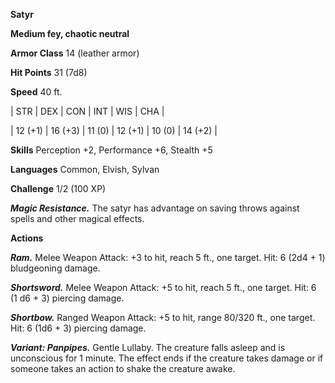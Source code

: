 **Satyr**

**Medium fey, chaotic neutral**

**Armor Class** 14 (leather armor)

**Hit Points** 31 (7d8)

**Speed** 40 ft.

|   STR   |   DEX   |   CON   |   INT   |   WIS   |   CHA   |
  
| 12 (+1) | 16 (+3) | 11 (0) | 12 (+1) | 10 (0) | 14 (+2) |

**Skills** Perception +2, Performance +6, Stealth +5

**Languages** Common, Elvish, Sylvan

**Challenge** 1/2 (100 XP)

***Magic Resistance.*** The satyr has advantage on saving throws against spells and other magical effects.

**Actions**

***Ram.*** Melee Weapon Attack: +3 to hit, reach 5 ft., one target. Hit: 6 (2d4 + 1) bludgeoning damage.

***Shortsword.*** Melee Weapon Attack: +5 to hit, reach 5 ft., one target. Hit: 6 (1 d6 + 3) piercing damage.

***Shortbow.*** Ranged Weapon Attack: +5 to hit, range 80/320 ft., one target. Hit: 6 (1d6 + 3) piercing damage.

***Variant: Panpipes.*** Gentle Lullaby. The creature falls asleep and is unconscious for 1 minute. The effect ends if the creature takes damage or if someone takes an action to shake the creature awake.

